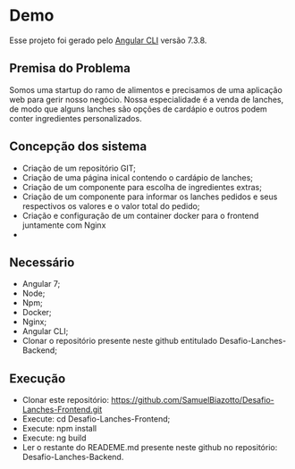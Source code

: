 # Demo

Esse projeto foi gerado pelo [Angular CLI](https://github.com/angular/angular-cli) versão 7.3.8.

## Premisa do Problema

Somos uma startup do ramo de alimentos e precisamos de uma aplicação web para gerir nosso negócio. Nossa especialidade é a venda de lanches, de modo que alguns lanches são opções de cardápio e outros podem conter ingredientes personalizados.

## Concepção dos sistema

* Criação de um repositório GIT;
* Criação de uma página inical contendo o cardápio de lanches;
* Criação de um componente para escolha de ingredientes extras;
* Criação de um componente para informar os lanches pedidos e seus respectivos os valores e o valor total do pedido;
* Criação e configuração de um container docker para o frontend juntamente com Nginx
* 

## Necessário

* Angular 7;
* Node;
* Npm;
* Docker;
* Nginx;
* Angular CLI;
* Clonar o repositório presente neste github entitulado Desafio-Lanches-Backend;

## Execução 

* Clonar este repositório: https://github.com/SamuelBiazotto/Desafio-Lanches-Frontend.git
* Execute: cd Desafio-Lanches-Frontend;
* Execute: npm install
* Execute: ng build
* Ler o restante do READEME.md presente neste github no repositório: Desafio-Lanches-Backend.



<!-- Run `ng serve` for a dev server. Navigate to `http://localhost:4200/`. The app will automatically reload if you change any of the source files.

## Code scaffolding

Run `ng generate component component-name` to generate a new component. You can also use `ng generate directive|pipe|service|class|guard|interface|enum|module`.

## Build

Run `ng build` to build the project. The build artifacts will be stored in the `dist/` directory. Use the `--prod` flag for a production build.

## Running unit tests

Run `ng test` to execute the unit tests via [Karma](https://karma-runner.github.io).

## Running end-to-end tests

Run `ng e2e` to execute the end-to-end tests via [Protractor](http://www.protractortest.org/).

## Further help

To get more help on the Angular CLI use `ng help` or go check out the [Angular CLI README](https://github.com/angular/angular-cli/blob/master/README.md). -->
